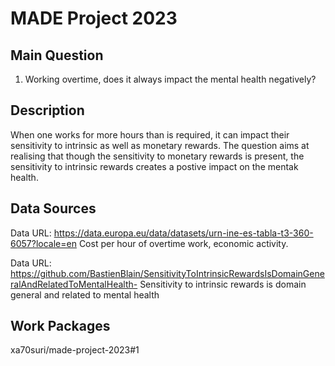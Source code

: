 
# MADE Project 2023



## Main Question
1. Working overtime, does it always impact the mental health negatively?

## Description
When one works for more hours than is required, it can impact their sensitivity to intrinsic as well as monetary rewards.
The question aims at realising that though the sensitivity to monetary rewards is present, the sensitivity to intrinsic rewards
creates a postive impact on the mentak health.

## Data Sources
Data URL: https://data.europa.eu/data/datasets/urn-ine-es-tabla-t3-360-6057?locale=en
Cost per hour of overtime work, economic activity.

Data URL: https://github.com/BastienBlain/SensitivityToIntrinsicRewardsIsDomainGeneralAndRelatedToMentalHealth-
Sensitivity to intrinsic rewards is domain general and related to mental health 

## Work Packages
xa70suri/made-project-2023#1

